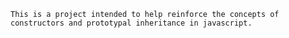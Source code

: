     This is a project intended to help reinforce the concepts of constructors and prototypal inheritance in javascript.